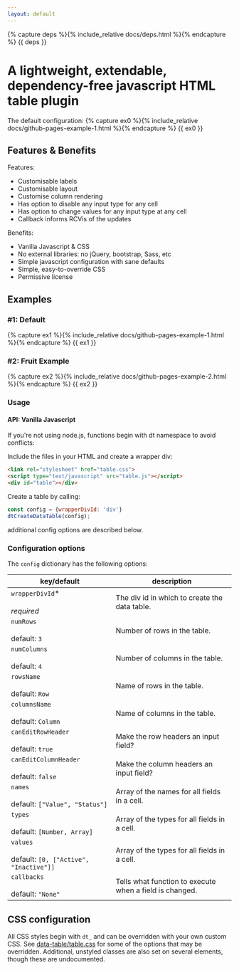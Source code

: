 ```yaml
---
layout: default
---
```


{% capture deps %}{% include_relative docs/deps.html %}{% endcapture %}
{{ deps }}

# A lightweight, extendable, dependency-free javascript HTML table plugin

The default configuration:
{% capture ex0 %}{% include_relative docs/github-pages-example-1.html %}{% endcapture %}
{{ ex0 }}

## Features & Benefits
Features:
* Customisable labels
* Customisable layout
* Customise column rendering
* Has option to disable any input type for any cell
* Has option to change values for any input type at any cell
* Callback informs RCVis of the updates

Benefits:
* Vanilla Javascript & CSS
* No external libraries: no jQuery, bootstrap, Sass, etc
* Simple javascript configuration with sane defaults
* Simple, easy-to-override CSS
* Permissive license

## Examples
### #1: Default
{% capture ex1 %}{% include_relative docs/github-pages-example-1.html %}{% endcapture %}
{{ ex1 }}

### #2: Fruit Example
{% capture ex2 %}{% include_relative docs/github-pages-example-2.html %}{% endcapture %}
{{ ex2 }}

### Usage
#### API: Vanilla Javascript
If you're not using node.js, functions begin with dt namespace to avoid conflicts:

Include the files in your HTML and create a wrapper div:
```html
<link rel="stylesheet" href="table.css">
<script type="text/javascript" src="table.js"></script>
<div id="table"></div>
```

Create a table by calling:
```javascript
const config = {wrapperDivId: 'div'}
dtCreateDataTable(config);
```

additional config options are described below.

### Configuration options
The `config` dictionary has the following options:

| key/default | description |
| --- | --- |
| `wrapperDivId`\* <br/><br/> _required_ | The div id in which to create the data table. |
| `numRows` <br/><br/> default: `3` | Number of rows in the table. |
| `numColumns` <br/><br/> default: `4` | Number of columns in the table. |
| `rowsName` <br/><br/> default: `Row` | Name of rows in the table. |
| `columnsName` <br/><br/> default: `Column` | Name of columns in the table. |
| `canEditRowHeader` <br/><br/> default: `true` | Make the row headers an input field? |
| `canEditColumnHeader` <br/><br/> default: `false` | Make the column headers an input field? |
| `names` <br/><br/> default: `["Value", "Status"] ` | Array of the names for all fields in a cell. |
| `types` <br/><br/> default: `[Number, Array]` | Array of the types for all fields in a cell. |
| `values` <br/><br/> default: `[0, ["Active", "Inactive"]]` | Array of the types for all fields in a cell. |
| `callbacks` <br/><br/> default: `"None"` | Tells what function to execute when a field is changed. |

## CSS configuration
All CSS styles begin with `dt_` and can be overridden with your own custom CSS.
See [data-table/table.css](data-table/table.css) for some of the options that may be overridden.
Additional, unstyled classes are also set on several elements, though these are undocumented.
